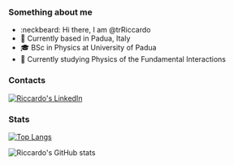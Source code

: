 ### Something about me

* :neckbeard: Hi there, I am @trRiccardo
* 📌 Currently based in Padua, Italy
* 🎓 BSc in Physics at University of Padua
* 🎒 Currently studying Physics of the Fundamental Interactions

### Contacts

[![Riccardo's LinkedIn](https://img.shields.io/badge/LinkedIn-0077B5?style=for-the-badge&logo=linkedin&logoColor=white)](https://www.linkedin.com/in/riccardo-triozzi-7688581b6/)

### Stats

[![Top Langs](https://github-readme-stats.vercel.app/api/top-langs/?username=trRiccardo&layout=compact)](https://github.com/trRiccardo/github-readme-stats)

![Riccardo's GitHub stats](https://github-readme-stats.vercel.app/api?username=trRiccardo&show_icons=true&theme=radical)



